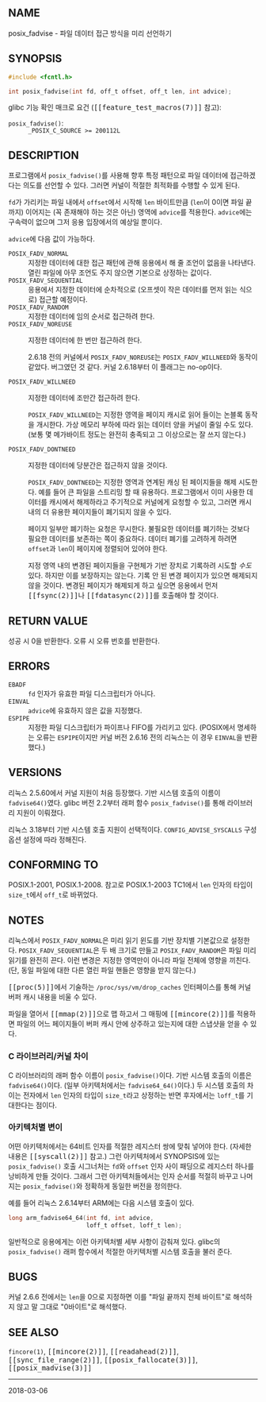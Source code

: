 ## NAME

posix_fadvise - 파일 데이터 접근 방식을 미리 선언하기

## SYNOPSIS

```c
#include <fcntl.h>

int posix_fadvise(int fd, off_t offset, off_t len, int advice);
```

glibc 기능 확인 매크로 요건 (<tt>[[feature_test_macros(7)]]</tt> 참고):

<dl>
<dt><code>posix_fadvise()</code>:</dt>
<dd><code>_POSIX_C_SOURCE >= 200112L</code></dd>
</dl>

## DESCRIPTION

프로그램에서 `posix_fadvise()`를 사용해 향후 특정 패턴으로 파일 데이터에 접근하겠다는 의도를 선언할 수 있다. 그러면 커널이 적절한 최적화를 수행할 수 있게 된다.

`fd`가 가리키는 파일 내에서 `offset`에서 시작해 `len` 바이트만큼 (`len`이 0이면 파일 끝까지) 이어지는 (꼭 존재해야 하는 것은 아닌) 영역에 `advice`를 적용한다. `advice`에는 구속력이 없으며 그저 응용 입장에서의 예상일 뿐이다.

`advice`에 다음 값이 가능하다.

<dl>
<dt><code>POSIX_FADV_NORMAL</code></dt>
<dd>지정한 데이터에 대한 접근 패턴에 관해 응용에서 해 줄 조언이 없음을 나타낸다. 열린 파일에 아무 조언도 주지 않으면 기본으로 상정하는 값이다.</dd>

<dt><code>POSIX_FADV_SEQUENTIAL</code></dt>
<dd>응용에서 지정한 데이터에 순차적으로 (오프셋이 작은 데이터를 먼저 읽는 식으로) 접근할 예정이다.</dd>

<dt><code>POSIX_FADV_RANDOM</code></dt>
<dd>지정한 데이터에 임의 순서로 접근하려 한다.</dd>

<dt><code>POSIX_FADV_NOREUSE</code></dt>
<dd>

지정한 데이터에 한 번만 접근하려 한다.

2.6.18 전의 커널에서 <code>POSIX_FADV_NOREUSE</code>는 <code>POSIX_FADV_WILLNEED</code>와 동작이 같았다. 버그였던 것 같다. 커널 2.6.18부터 이 플래그는 no-op이다.
</dd>

<dt><code>POSIX_FADV_WILLNEED</code></dt>
<dd>

지정한 데이터에 조만간 접근하려 한다.

<code>POSIX_FADV_WILLNEED</code>는 지정한 영역을 페이지 캐시로 읽어 들이는 논블록 동작을 개시한다. 가상 메모리 부하에 따라 읽는 데이터 양을 커널이 줄일 수도 있다. (보통 몇 메가바이트 정도는 완전히 충족되고 그 이상으로는 잘 쓰지 않는다.)
</dd>

<dt><code>POSIX_FADV_DONTNEED</code></dt>
<dd>

지정한 데이터에 당분간은 접근하지 않을 것이다.

<code>POSIX_FADV_DONTNEED</code>는 지정한 영역과 연계된 캐싱 된 페이지들을 해제 시도한다. 예를 들어 큰 파일을 스트리밍 할 때 유용하다. 프로그램에서 이미 사용한 데이터를 캐시에서 해제하라고 주기적으로 커널에게 요청할 수 있고, 그러면 캐시 내의 더 유용한 페이지들이 폐기되지 않을 수 있다.

페이지 일부만 폐기하는 요청은 무시한다. 불필요한 데이터를 폐기하는 것보다 필요한 데이터를 보존하는 쪽이 중요하다. 데이터 폐기를 고려하게 하려면 <code>offset</code>과 <code>len</code>이 페이지에 정렬되어 있어야 한다.

지정 영역 내의 변경된 페이지들을 구현체가 기반 장치로 기록하려 시도할 <em>수도</em> 있다. 하지만 이를 보장하지는 않는다. 기록 안 된 변경 페이지가 있으면 해제되지 않을 것이다. 변경된 페이지가 해제되게 하고 싶으면 응용에서 먼저 <tt>[[fsync(2)]]</tt>나 <tt>[[fdatasync(2)]]</tt>를 호출해야 할 것이다.
</dd>
</dl>

## RETURN VALUE

성공 시 0을 반환한다. 오류 시 오류 번호를 반환한다.

## ERRORS

<dl>
<dt><code>EBADF</code></dt>
<dd><code>fd</code> 인자가 유효한 파일 디스크립터가 아니다.</dd>
<dt><code>EINVAL</code></dt>
<dd><code>advice</code>에 유효하지 않은 값을 지정했다.</dd>
<dt><code>ESPIPE</code></dt>
<dd>지정한 파일 디스크립터가 파이프나 FIFO를 가리키고 있다. (POSIX에서 명세하는 오류는 <code>ESPIPE</code>이지만 커널 버전 2.6.16 전의 리눅스는 이 경우 <code>EINVAL</code>을 반환했다.)</dd>
</dl>

## VERSIONS

리눅스 2.5.60에서 커널 지원이 처음 등장했다. 기반 시스템 호출의 이름이 `fadvise64()`였다. glibc 버전 2.2부터 래퍼 함수 `posix_fadvise()`를 통해 라이브러리 지원이 이뤄졌다.

리눅스 3.18부터 기반 시스템 호출 지원이 선택적이다. `CONFIG_ADVISE_SYSCALLS` 구성 옵션 설정에 따라 정해진다.

## CONFORMING TO

POSIX.1-2001, POSIX.1-2008. 참고로 POSIX.1-2003 TC1에서 `len` 인자의 타입이 `size_t`에서 `off_t`로 바뀌었다.

## NOTES

리눅스에서 `POSIX_FADV_NORMAL`은 미리 읽기 윈도를 기반 장치별 기본값으로 설정한다. `POSIX_FADV_SEQUENTIAL`은 두 배 크기로 만들고 `POSIX_FADV_RANDOM`은 파일 미리 읽기를 완전히 끈다. 이런 변경은 지정한 영역만이 아니라 파일 전체에 영향을 끼친다. (단, 동일 파일에 대한 다른 열린 파일 핸들은 영향을 받지 않는다.)

<tt>[[proc(5)]]</tt>에서 기술하는 `/proc/sys/vm/drop_caches` 인터페이스를 통해 커널 버퍼 캐시 내용을 비울 수 있다.

파일을 열어서 <tt>[[mmap(2)]]</tt>으로 맵 하고서 그 매핑에 <tt>[[mincore(2)]]</tt>를 적용하면 파일의 어느 페이지들이 버퍼 캐시 안에 상주하고 있는지에 대한 스냅샷을 얻을 수 있다.

### C 라이브러리/커널 차이

C 라이브러리의 래퍼 함수 이름이 `posix_fadvise()`이다. 기반 시스템 호출의 이름은 `fadvise64()`이다. (일부 아키텍처에서는 `fadvise64_64()`이다.) 두 시스템 호출의 차이는 전자에서 `len` 인자의 타입이 `size_t`라고 상정하는 반면 후자에서는 `loff_t`를 기대한다는 점이다.

### 아키텍처별 변이

어떤 아키텍처에서는 64비트 인자를 적절한 레지스터 쌍에 맞춰 넣어야 한다. (자세한 내용은 <tt>[[syscall(2)]]</tt> 참고.) 그런 아키텍처에서 SYNOPSIS에 있는 `posix_fadvise()` 호출 시그너처는 `fd`와 `offset` 인자 사이 패딩으로 레지스터 하나를 낭비하게 만들 것이다. 그래서 그런 아키텍처들에서는 인자 순서를 적절히 바꾸고 나머지는 `posix_fadvise()`와 정확하게 동일한 버전을 정의한다.

예를 들어 리눅스 2.6.14부터 ARM에는 다음 시스템 호출이 있다.

```c
long arm_fadvise64_64(int fd, int advice,
                      loff_t offset, loff_t len);
```


일반적으로 응용에게는 이런 아키텍처별 세부 사항이 감춰져 있다. glibc의 `posix_fadvise()` 래퍼 함수에서 적절한 아키텍처별 시스템 호출을 불러 준다.

## BUGS

커널 2.6.6 전에서는 `len`을 0으로 지정하면 이를 "파일 끝까지 전체 바이트"로 해석하지 않고 말 그대로 "0바이트"로 해석했다.

## SEE ALSO

`fincore(1)`, <tt>[[mincore(2)]]</tt>, <tt>[[readahead(2)]]</tt>, <tt>[[sync_file_range(2)]]</tt>, <tt>[[posix_fallocate(3)]]</tt>, <tt>[[posix_madvise(3)]]</tt>

----

2018-03-06
